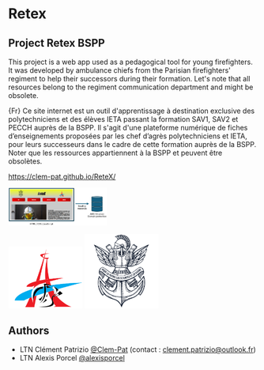 # Retex
## Project Retex BSPP

This project is a web app used as a pedagogical tool for young firefighters. It was developed by ambulance chiefs from the Parisian firefighters' regiment to help their successors during their formation. Let's note that all resources belong to the regiment communication department and might be obsolete. 

{Fr} Ce site internet est un outil d'apprentissage à destination exclusive des polytechniciens et des élèves IETA passant la formation SAV1, SAV2 et PECCH auprès de la BSPP. 
Il s'agit d'une plateforme numérique de fiches d’enseignements proposées par les chef d’agrès polytechniciens et IETA, pour leurs successeurs dans le cadre de cette formation auprès de la BSPP.
Noter que les ressources appartiennent à la BSPP et peuvent être obsolètes. 

https://clem-pat.github.io/ReteX/

<img src="/resources/architecture.png" width="200"/>

<img src="/resources/logo/logoBSPP.png" alt="Image 1" width="150"/> <img src="/resources/logo/logoX.png" alt="Image 1" width="150"/>

## Authors

- LTN Clément Patrizio [@Clem-Pat](https://www.github.com/Clem-Pat) (contact : clement.patrizio@outlook.fr)
- LTN Alexis Porcel [@alexisporcel](https://www.github.com/alexisporcel)
